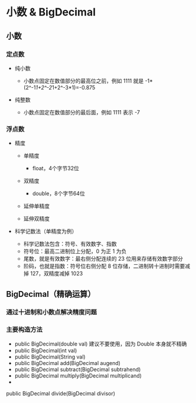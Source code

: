 # 小数 & BigDecimal

## 小数

### 定点数

- 纯小数

	- 小数点固定在数值部分的最高位之前，例如 1111 就是 -1*(2^-1*1+2^-2*1+2^-3*1)=-0.875

- 纯整数

	- 小数点固定在数值部分的最后面，例如 1111 表示 -7

### 浮点数

- 精度

	- 单精度

		- float，4个字节32位

	- 双精度

		- double，8个字节64位

	- 延伸单精度
	- 延伸双精度

- 科学记数法（单精度为例）

	- 科学记数法包含：符号、有效数字、指数
	- 符号位：最高二进制位上分配，0 为正 1 为负
	- 尾数，就是有效数字：最右侧分配连续的 23 位用来存储有效数字部分
	- 阶码，也就是指数：符号位右侧分配 8 位存储，二进制转十进制时需要减掉 127，双精度减掉 1023

## BigDecimal（精确运算）

### 通过十进制和小数点解决精度问题

### 主要构造方法

- public BigDecimal(double val) 建议不要使用，因为 Double 本身就不精确
- public BigDecimal(int val)
- public BigDecimal(String val)
- public BigDecimal add(BigDecimal augend)
- public BigDecimal subtract(BigDecimal
subtrahend)
- public BigDecimal multiply(BigDecimal
multiplicand)
- 	
public BigDecimal divide(BigDecimal
divisor)


